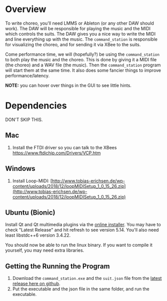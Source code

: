 # Overview

To write choreo, you'll need LMMS or Ableton (or any other DAW should work). The DAW will be responsible for playing the music and the MIDI which controls the suits. The DAW gives you a nice way to write the MIDI and line everything up with the music. The `command_station` is responsible for visualizing the choreo, and for sending it via XBee to the suits.

Come performance time, we will (hopefully?) be using the `command_station` to both play the music and the choreo. This is done by giving it a MIDI file (the choreo) and a WAV file (the music). Then the `command_station` program will start them at the same time. It also does some fancier things to improve performance/latency.

**NOTE:** you can hover over things in the GUI to see little hints.

# Dependencies

DON'T SKIP THIS.

## Mac
1. Install the FTDI driver so you can talk to the XBees https://www.ftdichip.com/Drivers/VCP.htm

## Windows

1. Install Loop-MIDI: [http://www.tobias-erichsen.de/wp-content/uploads/2018/12/loopMIDISetup_1_0_15_26.zip](http://www.tobias-erichsen.de/wp-content/uploads/2018/12/loopMIDISetup_1_0_15_26.zip)

## Ubuntu (Bionic)

Install Qt and Qt multimedia plugins via the [online installer](https://www.qt.io/download-qt-installer). You may have to check "Latest Release" and hit refresh to see version 5.14. You'll also need least libstdc++6 version 3.4.22.

You should now be able to run the linux binary. If you want to compile it yourself, you may need extra libraries.

## Getting the Running the Program


1. Download the `command_station.exe` and the `suit.json` file from the [latest release here on github](https://github.com/PeterMitrano/glowsuit/releases/latest).
1. Put the executable and the json file in the same folder, and run the executable.

